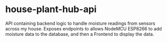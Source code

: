 # house-plant-hub-api
API containing backend logic to handle moisture readings from sensors across my house. Exposes endpoints to allows NodeMCU ESP8266 to add moisture data to the database, and then a Frontend to display the data.
